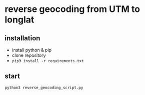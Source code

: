 # reverse geocoding from UTM to longlat

## installation

- install python & pip
- clone repository
- <code>pip3 install -r requirements.txt</code>
 

## start

<code>python3 reverse_geocoding_script.py</code>
